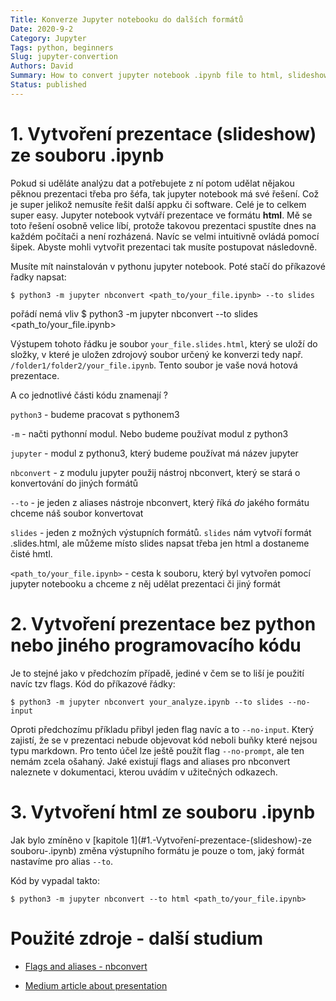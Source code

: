 ```yaml
---
Title: Konverze Jupyter notebooku do dalších formátů
Date: 2020-9-2
Category: Jupyter
Tags: python, beginners
Slug: jupyter-convertion
Authors: David
Summary: How to convert jupyter notebook .ipynb file to html, slideshow, etc.
Status: published
---
```




# 1. Vytvoření prezentace (slideshow) ze souboru .ipynb

Pokud si uděláte analýzu dat a potřebujete z ní potom udělat nějakou pěknou prezentaci třeba pro šéfa, tak jupyter notebook má své řešení. Což je super jelikož nemusíte řešit další appku či software. Celé je to celkem super easy. Jupyter notebook vytváří prezentace ve formátu **html**. Mě se toto řešení osobně velice líbí, protože takovou prezentaci spustíte dnes na každém počítači a není rozházená. Navíc se velmi intuitivně ovládá pomocí šipek. Abyste mohli vytvořit prezentaci tak musíte postupovat následovně.

Musíte mít nainstalován v pythonu jupyter notebook. Poté stačí do příkazové řadky napsat:

    $ python3 -m jupyter nbconvert <path_to/your_file.ipynb> --to slides

pořádí nemá vliv
    $ python3 -m jupyter nbconvert --to slides <path_to/your_file.ipynb>

Výstupem tohoto řádku je soubor `your_file.slides.html`, který se uloží do složky, v které je uložen zdrojový soubor určený ke konverzi tedy např. `/folder1/folder2/your_file.ipynb`. Tento soubor je vaše nová hotová prezentace.

A co jednotlivé části kódu znamenají ?

`python3` - budeme pracovat s pythonem3

`-m` - načti pythonní modul. Nebo budeme používat modul z python3

`jupyter` - modul z pythonu3, který budeme používat má název jupyter

`nbconvert` - z modulu jupyter použij nástroj nbconvert, který se stará o konvertování do jiných formátů

`--to` - je jeden z aliases nástroje nbconvert, který říká *do* jakého formátu chceme náš soubor konvertovat

`slides` - jeden z možných výstupních formátů. `slides` nám vytvoří formát .slides.html, ale můžeme místo slides napsat třeba jen html a dostaneme čisté hmtl.

`<path_to/your_file.ipynb>` - cesta k souboru, který byl vytvořen pomocí jupyter notebooku a chceme z něj udělat prezentaci či jiný formát

# 2. Vytvoření prezentace bez python nebo jiného programovacího kódu

Je to stejné jako v předchozím případě, jediné v čem se to liší je použití navíc tzv flags.
Kód do příkazové řádky:

    $ python3 -m jupyter nbconvert your_analyze.ipynb --to slides --no-input

Oproti předchozímu příkladu přibyl jeden flag navíc a to `--no-input`. Který zajistí, že se v prezentaci nebude objevovat kód neboli buňky které nejsou typu markdown. Pro tento účel lze ještě použít flag `--no-prompt`, ale ten nemám zcela ošahaný. Jaké existují flags and aliases pro nbconvert naleznete v dokumentaci, kterou uvádím v užitečných odkazech.

# 3. Vytvoření html ze souboru .ipynb

Jak bylo zmíněno v [kapitole 1](#1.-Vytvoření-prezentace-(slideshow)-ze souboru-.ipynb) změna výstupního formátu je pouze o tom, jaký formát nastavíme pro alias `--to`.

Kód by vypadal takto:

    $ python3 -m jupyter nbconvert --to html <path_to/your_file.ipynb>

# Použité zdroje - další studium

* [Flags and aliases - nbconvert](nbconvert.readthedocs.io/en/latest/config_options.html#cli-flags-and-aliases)

* [Medium article about presentation](medium.com/@mjspeck/presenting-code-using-jupyter-notebook-slides-a8a3c3b59d67)